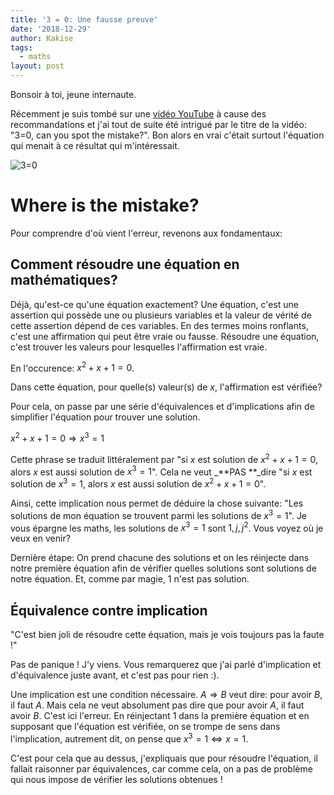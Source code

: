 ```yaml
---
title: '3 = 0: Une fausse preuve'
date: '2018-12-29'
author: Kakise
tags:
  - maths
layout: post
---
```

Bonsoir à toi, jeune internaute.

Récemment je suis tombé sur une [vidéo YouTube](https://www.youtube.com/watch?v=SGUZ-8u1OxM) à cause des recommandations et j'ai tout de suite été intrigué par le titre de la vidéo: "3=0, can you spot the mistake?". Bon alors en vrai c'était surtout l'équation qui menait à ce résultat qui m'intéressait.

![3=0](https://ucarecdn.com/7785a711-58fd-4854-b0ac-c7815056f2f6/ "3=0: l'équation")

# Where is the mistake?

Pour comprendre d'où vient l'erreur, revenons aux fondamentaux:

## Comment résoudre une équation en mathématiques?

Déjà, qu'est-ce qu'une équation exactement? Une équation, c'est une assertion qui possède une ou plusieurs variables et la valeur de vérité de cette assertion dépend de ces variables. En des termes moins ronflants, c'est une affirmation qui peut être vraie ou fausse. Résoudre une équation, c'est trouver les valeurs pour lesquelles l'affirmation est vraie.

En l'occurence: $x^{2} + x + 1 = 0$.

Dans cette équation, pour quelle(s) valeur(s) de $x$, l'affirmation est vérifiée?

Pour cela, on passe par une série d'équivalences et d'implications afin de simplifier l'équation pour trouver une solution.

$x^{2} + x + 1 = 0 \Rightarrow x^{3} = 1$

Cette phrase se traduit littéralement par "si $x$ est solution de $x^{2} + x + 1 = 0$, alors $x$ est aussi solution de $x^{3} = 1$". Cela ne veut _**PAS **_dire "si $x$ est solution de $x^{3} = 1$, alors $x$ est aussi solution de $x^{2} + x + 1 = 0$".

Ainsi, cette implication nous permet de déduire la chose suivante: "Les solutions de mon équation se trouvent parmi les solutions de $x^{3} = 1$". Je vous épargne les maths, les solutions de $x^{3} = 1$ sont ${1, j, j^{2}}$. Vous voyez où je veux en venir?

Dernière étape: On prend chacune des solutions et on les réinjecte dans notre première équation afin de vérifier quelles solutions sont solutions de notre équation. Et, comme par magie, 1 n'est pas solution.

## Équivalence contre implication

"C'est bien joli de résoudre cette équation, mais je vois toujours pas la faute !"

Pas de panique ! J'y viens. Vous remarquerez que j'ai parlé d'implication et d'équivalence juste avant, et c'est pas pour rien :).

Une implication est une condition nécessaire. $A \Rightarrow B$ veut dire: pour avoir $B$, il faut $A$. Mais cela ne veut absolument pas dire que pour avoir $A$, il faut avoir $B$. C'est ici l'erreur. En réinjectant $1$ dans la première équation et en supposant que l'équation est vérifiée, on se trompe de sens dans l'implication, autrement dit, on pense que $x^{3} = 1 \Leftrightarrow x = 1$.

C'est pour cela que au dessus, j'expliquais que pour résoudre l'équation, il fallait raisonner par équivalences, car comme cela, on a pas de problème qui nous impose de vérifier les solutions obtenues !
